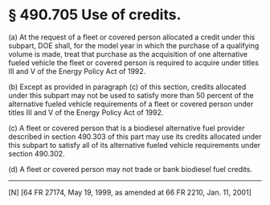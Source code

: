 # § 490.705   Use of credits.

(a) At the request of a fleet or covered person allocated a credit under this subpart, DOE shall, for the model year in which the purchase of a qualifying volume is made, treat that purchase as the acquisition of one alternative fueled vehicle the fleet or covered person is required to acquire under titles III and V of the Energy Policy Act of 1992.


(b) Except as provided in paragraph (c) of this section, credits allocated under this subpart may not be used to satisfy more than 50 percent of the alternative fueled vehicle requirements of a fleet or covered person under titles III and V of the Energy Policy Act of 1992.


(c) A fleet or covered person that is a biodiesel alternative fuel provider described in section 490.303 of this part may use its credits allocated under this subpart to satisfy all of its alternative fueled vehicle requirements under section 490.302.


(d) A fleet or covered person may not trade or bank biodiesel fuel credits.



---

[N] [64 FR 27174, May 19, 1999, as amended at 66 FR 2210, Jan. 11, 2001]




